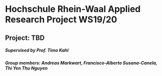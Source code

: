 # Hochschule Rhein-Waal Applied Research Project WS19/20
## Project: TBD
##### Supervised by Prof. Timo Kahl
##### Group members: Andreas Markwart, Francisco-Alberto Susana-Canela, Thi Yen Thu Nguyen
